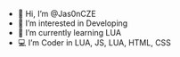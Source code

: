 - 👋 Hi, I’m @Jas0nCZE
- 👀 I’m interested in Developing
- 🌱 I’m currently learning LUA 
- 💻 I’m Coder in LUA, JS, LUA, HTML, CSS

<!---

--->
